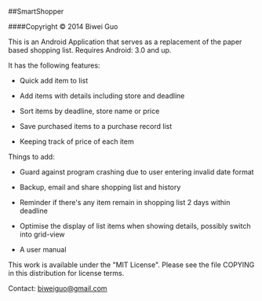 ##SmartShopper

####Copyright © 2014 Biwei Guo

This is an Android Application that serves as a replacement of the paper based shopping list. Requires Android: 3.0 and up.

It has the following features: 

* Quick add item to list
	
* Add items with details including store and deadline
	
* Sort items by deadline, store name or price
	
* Save purchased items to a purchase record list
	
* Keeping track of price of each item
	
Things to add:

* Guard against program crashing due to user entering invalid date format

* Backup, email and share shopping list and history 
	
* Reminder if there's any item remain in shopping list 2 days within deadline
	
* Optimise the display of list items when showing details, possibly switch into grid-view
	
* A user manual
	
This work is available under the "MIT License". Please see the file COPYING in this distribution for license terms.

Contact: biweiguo@gmail.com
